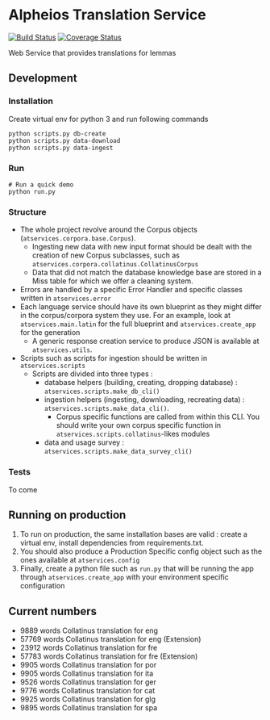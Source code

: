 Alpheios Translation Service
===

[![Build Status](https://travis-ci.org/alpheios-project/alpheios-translation-service.svg?branch=master)](https://travis-ci.org/alpheios-project/alpheios-translation-service)
[![Coverage Status](https://coveralls.io/repos/github/alpheios-project/alpheios-translation-service/badge.svg?branch=master)](https://coveralls.io/github/alpheios-project/alpheios-translation-service?branch=master)


Web Service that provides translations for lemmas

## Development

### Installation

Create virtual env for python 3 and run following commands

```shell
python scripts.py db-create
python scripts.py data-download
python scripts.py data-ingest
```

### Run

```shell
# Run a quick demo
python run.py
```

### Structure

- The whole project revolve around the Corpus objects (`atservices.corpora.base.Corpus`). 
    - Ingesting new data with new input format should be dealt with the creation of new Corpus subclasses, such as
    `atservices.corpora.collatinus.CollatinusCorpus`
    - Data that did not match the database knowledge base are stored in a Miss table for which we offer a cleaning system.
- Errors are handled by a specific Error Handler and specific classes written in `atservices.error`
- Each language service should have its own blueprint as they might differ in the corpus/corpora system they use.
For an example, look at `atservices.main.latin` for the full blueprint and `atservices.create_app` for the generation
    - A generic response creation service to produce JSON is available at `atservices.utils`.
- Scripts such as scripts for ingestion should be written in `atservices.scripts`
    - Scripts are divided into three types : 
        - database helpers (building, creating, dropping database) : `atservices.scripts.make_db_cli()`
        - ingestion helpers (ingesting, downloading, recreating data) : `atservices.scripts.make_data_cli()`.
            - Corpus specific functions are called from within this CLI. You should write your own corpus specific function
            in `atservices.scripts.collatinus`-likes modules
        - data and usage survey : `atservices.scripts.make_data_survey_cli()`
        
### Tests 

To come

## Running on production

1. To run on production, the same installation bases are valid : create a virtual env, install dependencies from requirements.txt.
2. You should also produce a Production Specific config object such as the ones available at `atservices.config`
3. Finally, create a python file such as `run.py` that will be running the app through `atservices.create_app` with 
your environment specific configuration

## Current numbers

- 9889 words Collatinus translation for eng
- 57769 words Collatinus translation for eng (Extension)
- 23912 words Collatinus translation for fre
- 57783 words Collatinus translation for fre (Extension)
- 9905 words Collatinus translation for por
- 9905 words Collatinus translation for ita
- 9526 words Collatinus translation for ger
- 9776 words Collatinus translation for cat
- 9925 words Collatinus translation for glg
- 9895 words Collatinus translation for spa
